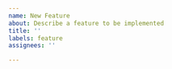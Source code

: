```yaml
---
name: New Feature
about: Describe a feature to be implemented
title: ''
labels: feature
assignees: ''

---
```



